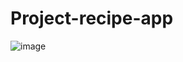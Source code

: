 # Project-recipe-app

![image](https://github.com/Ayda-22/Project-recipe-app/assets/120122647/3fe18608-70ce-40e5-863b-2b49e580606f)
